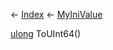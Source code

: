 ← [Index](Api-Index) ← [MyIniValue](VRage.Game.ModAPI.Ingame.Utilities.MyIniValue)

[ulong](System.UInt64) ToUInt64()